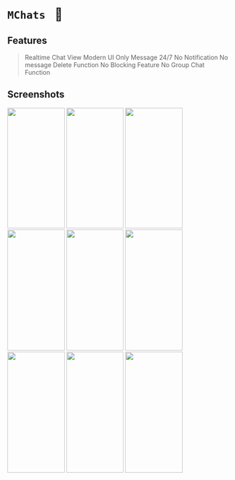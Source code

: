 # `MChats ` 🥂

## Features
> Realtime Chat View
> Modern UI
> Only Message
> 24/7
> No Notification
> No message Delete Function
> No Blocking Feature
> No Group Chat Function 


## Screenshots

<div class="image-gallery">
<img src="https://live.staticflickr.com/65535/51052374211_a9548a237a_o.png" width="129.6" height="273.6""/>
<img src="https://live.staticflickr.com/65535/51052664931_18c7a59a86_o.png" width="129.6" height="273.6""/>
<img src="https://live.staticflickr.com/65535/51052466222_6b50e86819_o.png" width="129.6" height="273.6""/>
<img src=https://live.staticflickr.com/65535/51051941143_eff2d7a691_o.png" width="129.6" height="273.6""/>
<img src=https://live.staticflickr.com/65535/51051934638_cef4b34c84_o.png" width="129.6" height="273.6""/>
<img src=https://live.staticflickr.com/65535/51051935023_d1f231cded_o.png" width="129.6" height="273.6""/>
<img src=https://live.staticflickr.com/65535/51052747302_51a56dcc0e_o.png" width="129.6" height="273.6""/>
<img src=https://live.staticflickr.com/65535/51052664681_08b5e003a7_o.png" width="129.6" height="273.6""/>
<img src=https://live.staticflickr.com/65535/51052664541_e83ec893d0_o.png" width="129.6" height="273.6""/>
<div class="clear"></div>
</div>
